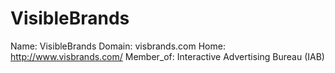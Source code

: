 
# VisibleBrands

Name: VisibleBrands
Domain: visbrands.com
Home: http://www.visbrands.com/
Member_of: Interactive Advertising Bureau (IAB)
